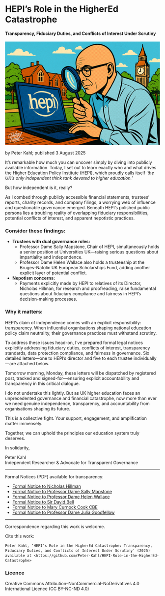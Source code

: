 # HEPI’s Role in the HigherEd Catastrophe

#### Transparency, Fiduciary Duties, and Conflicts of Interest Under Scrutiny

![alt text](https://github.com/Peter-Kahl/HEPI-Role-in-the-HigherEd-Catastrophe/blob/main/investigating_HEPI.jpg?raw=true)

by Peter Kahl; published 3 August 2025

It’s remarkable how much you can uncover simply by diving into publicly available information. Today, I set out to learn exactly who and what drives the Higher Education Policy Institute (HEPI), which proudly calls itself ‘_the UK’s only independent think tank devoted to higher education._’

But how independent is it, really?

As I combed through publicly accessible financial statements, trustees’ reports, charity records, and company filings, a worrying web of influence and questionable governance emerged. Beneath HEPI’s polished public persona lies a troubling reality of overlapping fiduciary responsibilities, potential conflicts of interest, and apparent nepotistic practices.

### Consider these findings:

- **Trustees with dual governance roles:**
   - Professor Dame Sally Mapstone, Chair of HEPI, simultaneously holds a senior position at Universities UK—raising serious questions about impartiality and independence.
   - Professor Dame Helen Wallace also holds a trusteeship at the Bruges-Natolin UK European Scholarships Fund, adding another explicit layer of potential conflict.
- **Nepotism concerns:**
   - Payments explicitly made by HEPI to relatives of its Director, Nicholas Hillman, for research and proofreading, raise fundamental questions about fiduciary compliance and fairness in HEPI’s decision-making processes.

### Why it matters:

HEPI’s claim of independence comes with an explicit responsibility: transparency. When influential organisations shaping national education policy claim neutrality, their governance practices must withstand scrutiny.

To address these issues head-on, I’ve prepared formal legal notices explicitly addressing fiduciary duties, conflicts of interest, transparency standards, data protection compliance, and fairness in governance. Six detailed letters—one to HEPI’s director and five to each trustee individually—are attached below.

Tomorrow morning, Monday, these letters will be dispatched by registered post, tracked and signed-for—ensuring explicit accountability and transparency in this critical dialogue.

I do not undertake this lightly. But as UK higher education faces an unprecedented governance and financial catastrophe, now more than ever we need genuine independence, transparency, and accountability from organisations shaping its future.

This is a collective fight. Your support, engagement, and amplification matter immensely.

Together, we can uphold the principles our education system truly deserves.

In solidarity,

Peter Kahl\
Independent Researcher & Advocate for Transparent Governance

---

Formal Notices (PDF) available for transparency:

- [Formal Notice to Nicholas Hillman](https://raw.githubusercontent.com/Peter-Kahl/HEPI-Role-in-the-HigherEd-Catastrophe/master/HEPI_N_Hillman_Notice_of_Demands_2025-08-03_Redacted.pdf)
- [Formal Notice to Professor Dame Sally Mapstone](https://raw.githubusercontent.com/Peter-Kahl/HEPI-Role-in-the-HigherEd-Catastrophe/master/HEPI_Sally_Mapstone_Notice_of_Demands_2025-08-03_Redacted.pdf)
- [Formal Notice to Professor Dame Helen Wallace](https://raw.githubusercontent.com/Peter-Kahl/HEPI-Role-in-the-HigherEd-Catastrophe/master/HEPI_Helen_Wallace_Notice_of_Demands_2025-08-03.pdf)
- [Formal Notice to Sir David Bell](https://raw.githubusercontent.com/Peter-Kahl/HEPI-Role-in-the-HigherEd-Catastrophe/master/HEPI_David_Bell_Notice_of_Demands_2025-08-03_Redacted.pdf)
- [Formal Notice to Mary Curnock Cook CBE](https://raw.githubusercontent.com/Peter-Kahl/HEPI-Role-in-the-HigherEd-Catastrophe/master/HEPI_Mary_Curnock_Cook_Notice_of_Demands_2025-08-03_Redacted.pdf)
- [Formal Notice to Professor Dame Julia Goodfellow](https://raw.githubusercontent.com/Peter-Kahl/HEPI-Role-in-the-HigherEd-Catastrophe/master/HEPI_Julia_Goodfellow_Notice_of_Demands_2025-08-03_Redacted.pdf)

---

Correspondence regarding this work is welcome.

Cite this work:

```
Peter Kahl, ‘HEPI’s Role in the HigherEd Catastrophe: Transparency, Fiduciary Duties, and Conflicts of Interest Under Scrutiny’ (2025) available at <https://github.com/Peter-Kahl/HEPI-Role-in-the-HigherEd-Catastrophe>
```

### Licence
Creative Commons Attribution–NonCommercial–NoDerivatives 4.0 International Licence (CC BY-NC-ND 4.0)